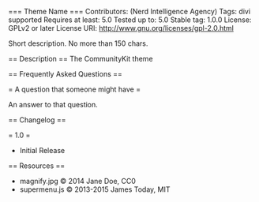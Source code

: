 === Theme Name ===
Contributors: (Nerd Intelligence Agency)
Tags: divi supported
Requires at least: 5.0
Tested up to: 5.0
Stable tag: 1.0.0
License: GPLv2 or later
License URI: http://www.gnu.org/licenses/gpl-2.0.html

Short description. No more than 150 chars.

== Description ==
The CommunityKit theme

== Frequently Asked Questions ==

= A question that someone might have =

An answer to that question.

== Changelog ==

= 1.0 =
* Initial Release

== Resources ==
* magnify.jpg © 2014 Jane Doe, CC0
* supermenu.js © 2013-2015 James Today, MIT
